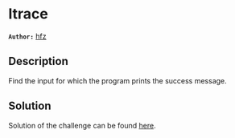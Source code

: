 # ltrace

**`Author:`** [hfz](https://github.com/hfz1337)

## Description

Find the input for which the program prints the success message.

## Solution

Solution of the challenge can be found [here](solution/).
